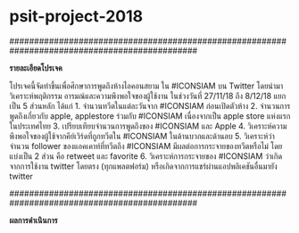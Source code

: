 # psit-project-2018

##############################################################################################


**รายละเอียดโปรเจค**

โปรเจคนี้จัดทำขึ้นเพื่อศึกษาการพูดถึงห้างไอคอนสยาม ใน #ICONSIAM บน Twitter
โดยนำมาวิเคราะห์พฤติกรรม อารมณ์และความพึงพอใจของผู้ใช้งาน ในช่วงวันที่ 27/11/18 ถึง 8/12/18
  แยกเป็น 5 ส่วนหลัก ได้แก่
    1. จำนวนทวีตในแต่ละวันจาก #ICONSIAM ก่อนเปิดตัวห้าง
    2. จำนวนการพูดถึงเกี่ยวกับ apple, applestore ร่วมกับ #ICONSIAM เนื่องจากเป็น apple store แห่งแรกในประเทศไทย
    3. เปรียบเทียบจำนวนการพูดถึงของ #ICONSIAM และ Apple
    4. วิเคราะห์ความพึงพอใจของผู้ใช้จากคีย์เวิร์ดที่ถูกทวีตใน #ICONSIAM ในด้านบวกและด้านลบ
    5. วิเคราะห์ว่าจำนวน follower ของแอคเคาท์ที่ทวีตถึง #ICONSIAM มีผลต่อการกระจายของทวีตหรือไม่ โดยแบ่งเป็น 2 ส่วน คือ retweet และ favorite
    6. วิเคราะห์การกระจายของ #ICONSIAM ว่าเกิดจากการใช้งาน twitter โดยตรง (ทุกแพลตฟอร์ม) หรือเกิดจากการแชร์ผ่านแอปพลิเคชันอื่นมายัง twitter
    
##############################################################################################

**ผลการดำเนินการ**
